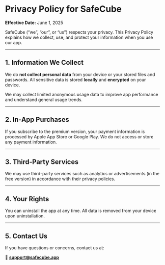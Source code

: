 # Privacy Policy for SafeCube

**Effective Date:** June 1, 2025

SafeCube (“we”, “our”, or “us”) respects your privacy. This Privacy Policy explains how we collect, use, and protect your information when you use our app.

---

## 1. Information We Collect

We do **not collect personal data** from your device or your stored files and passwords. All sensitive data is stored **locally** and **encrypted** on your device.

We may collect limited anonymous usage data to improve app performance and understand general usage trends.

---

## 2. In-App Purchases

If you subscribe to the premium version, your payment information is processed by Apple App Store or Google Play. We do not access or store any payment information.

---

## 3. Third-Party Services

We may use third-party services such as analytics or advertisements (in the free version) in accordance with their privacy policies.

---

## 4. Your Rights

You can uninstall the app at any time. All data is removed from your device upon uninstallation.

---

## 5. Contact Us

If you have questions or concerns, contact us at:

📧 **support@safecube.app**
